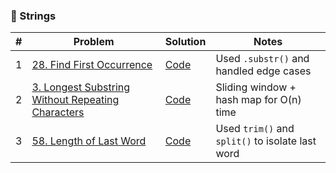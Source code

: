 ### 🔹 Strings

| #  | Problem                                                           | Solution | Notes                                      |
|----|-------------------------------------------------------------------|----------|--------------------------------------------|
| 1  | [28. Find First Occurrence](link-to-leetcode-or-question)        | [Code](link-to-your-code-file) | Used `.substr()` and handled edge cases   |
| 2  | [3. Longest Substring Without Repeating Characters](link)        | [Code](link) | Sliding window + hash map for O(n) time   |
| 3  | [58. Length of Last Word](link-to-leetcode-or-question)          | [Code](link-to-your-code-file) | Used `trim()` and `split()` to isolate last word |


